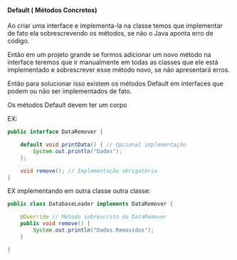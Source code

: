 #### Default ( Métodos Concretos)

Ao criar uma interface e implementa-la na classe temos que implementar de fato ela sobrescrevendo os métodos, se não o Java aponta erro de código.

Então em um projeto grande se formos adicionar um novo método na interface teremos que ir manualmente em todas as classes que ele está implementado e sobrescrever esse método novo, se não apresentará erros.

Então para solucionar isso existem os métodos Default em interfaces que podem ou não ser implementados de fato.

Os métodos Default devem ter um corpo

EX:

```java
public interface DataRemover {

    default void printData() { // Opcional implementação
        System.out.println("Dados");
    };

    void remove(); // Implementação obrigatória
}
```

EX implementando em outra classe  outra classe:

```java
public class DatabaseLoader implements DataRemover {

    @Override // Método sobrescrito do DataRemover
    public void remove() {
        System.out.println("Dados Removidos");
    }

}
```